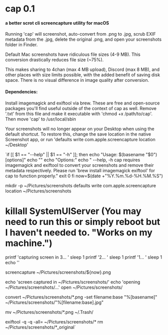 # cap 0.1 
#### a better scrot cli screencapture utility for macOS

Running 'cap' will screenshot, auto-convert from .png to .jpg, scrub EXIF metadata from the .jpg, delete the original .png, and open your screenshots folder in Finder.

Default Mac screenshots have ridiculous file sizes (4-9 MB). This conversion drastically reduces file size (~75%).

This makes sharing to 4chan (max 4 MB upload), Discord (max 8 MB), and other places with size limits possible, with the added benefit of saving disk space.
There is no visual difference in image quality after conversion.

#### Dependencies:
Install imagemagick and exiftool via brew. These are free and open-source packages you'll find useful outside of the context of cap as well.
Remove '.txt' from this file and make it executable with 'chmod +x /path/to/cap'. Then move 'cap' to /usr/local/sbin


Your screenshots will no longer appear on your Desktop when using the default shortcut. To restore this, change the save location in the native Screenshot app, or run 'defaults write com.apple.screencapture location ~/Desktop'



`if [[ $1 == "--help" || $1 == "-h" ]]; then
    echo "Usage: $(basename "$0") [options]"
    echo ""
    echo "Options:"
    echo "  --help, -h     cap requires imagemagick and exiftool to convert your screenshots and remove their metadata respectively. Please run 'brew install imagemagick exiftool' for cap to function properly."
    exit 0
fi
now=$(date +"%Y.%m.%d-%H.%M.%S")

mkdir -p ~/Pictures/screenshots
defaults write com.apple.screencapture location ~/Pictures/screenshots
# killall SystemUIServer (You may need to run this or simply reboot but I haven't needed to. "Works on my machine.")

printf 'capturing screen in 3... '
sleep 1
printf '2... '
sleep 1
printf '1... '
sleep 1
echo ''

screencapture ~/Pictures/screenshots/${now}.png

echo 'screen captured in ~/Pictures/screenshots/'
echo 'opening ~/Pictures/screenshots/...'
open ~/Pictures/screenshots/

convert ~/Pictures/screenshots/*.png -set filename:base "%[basename]" ~/Pictures/screenshots/"%[filename:base].jpg"

mv ~/Pictures/screenshots/*.png ~/.Trash/

exiftool -q -q -all= ~/Pictures/screenshots/*
rm ~/Pictures/screenshots/*_original`


